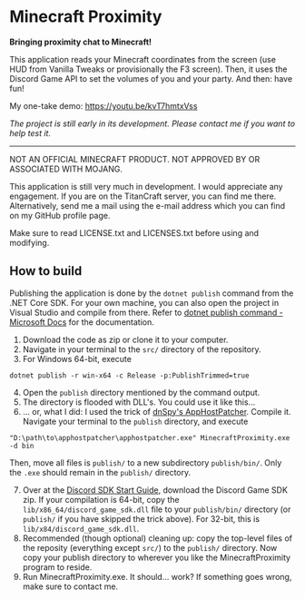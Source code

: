 # Minecraft Proximity
**Bringing proximity chat to Minecraft!**

This application reads your Minecraft coordinates from the screen (use HUD from Vanilla Tweaks or provisionally the F3 screen).
Then, it uses the Discord Game API to set the volumes of you and your party. And then: have fun!

My one-take demo: https://youtu.be/kvT7hmtxVss

_The project is still early in its development. Please contact me if you want to help test it._

***

NOT AN OFFICIAL MINECRAFT PRODUCT. NOT APPROVED BY OR ASSOCIATED WITH MOJANG.

This application is still very much in development. I would appreciate any engagement. If you are on the TitanCraft server, you
can find me there. Alternatively, send me a mail using the e-mail address which you can find on my GitHub profile page.

Make sure to read LICENSE.txt and LICENSES.txt before using and modifying.

## How to build

Publishing the application is done by the `dotnet publish` command from the .NET Core SDK. For your own machine, you can also open the
project in Visual Studio and compile from there. Refer to [dotnet publish command - Microsoft Docs](https://docs.microsoft.com/en-us/dotnet/core/tools/dotnet-publish) for the documentation.

1. Download the code as zip or clone it to your computer.
2. Navigate in your terminal to the `src/` directory of the repository.
3. For Windows 64-bit, execute
```
dotnet publish -r win-x64 -c Release -p:PublishTrimmed=true
```

4. Open the `publish` directory mentioned by the command output.
5. The directory is flooded with DLL's. You could use it like this...
6. ... or, what I did: I used the trick of [dnSpy's AppHostPatcher](https://github.com/dnSpy/dnSpy/blob/master/Build/AppHostPatcher/Program.cs). Compile it. Navigate your terminal to the `publish` directory, and execute
```
"D:\path\to\apphostpatcher\apphostpatcher.exe" MinecraftProximity.exe -d bin
```
Then, move all files is `publish/` to a new subdirectory `publish/bin/`. Only the `.exe` should remain in the `publish/` directory.

7. Over at the [Discord SDK Start Guide](https://discord.com/developers/docs/game-sdk/sdk-starter-guide), download the Discord Game SDK zip. If your compilation is 64-bit, copy the `lib/x86_64/discord_game_sdk.dll` file to your `publish/bin/` directory (or `publish/` if you have skipped the trick above). For 32-bit, this is `lib/x84/discord_game_sdk.dll`.
8. Recommended (though optional) cleaning up: copy the top-level files of the reposity (everything except `src/`) to the `publish/` directory. Now copy your publish directory to wherever you like the MinecraftProximity program to reside. 
9. Run MinecraftProximity.exe. It should... work? If something goes wrong, make sure to contact me.

